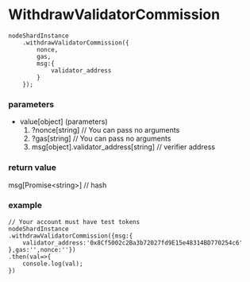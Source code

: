 # WithdrawValidatorCommission

```
nodeShardInstance
    .withdrawValidatorCommission({
        nonce,
        gas,
        msg:{
            validator_address
        }
    });
```

### **parameters**

* value\[object] (parameters)
  1. ?nonce\[string] // You can pass no arguments
  2. ?gas\[string] // You can pass no arguments
  3. msg\[object].validator\_address\[string] // verifier address

### return value

msg\[Promise\<string>] // hash

### example

```
// Your account must have test tokens
nodeShardInstance
.withdrawValidatorCommission({msg:{
    validator_address:'0x8Cf5002c2Ba3b72027fd9E15e48314BD770254c6'
},gas:'',nonce:''})
.then(val=>{
    console.log(val);
})
```

